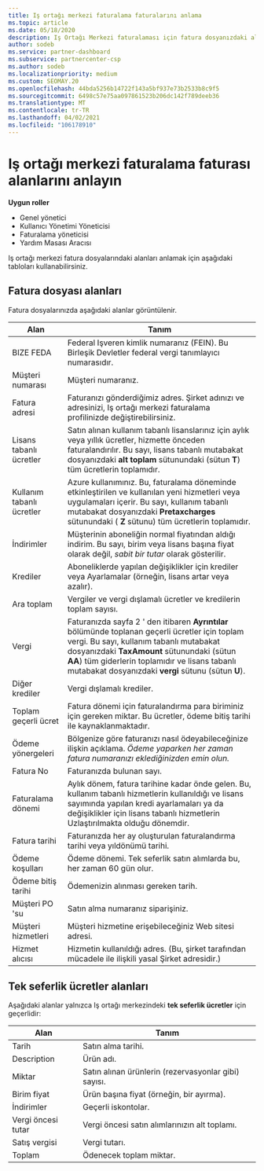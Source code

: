 ```yaml
---
title: Iş ortağı merkezi faturalama faturalarını anlama
ms.topic: article
ms.date: 05/18/2020
description: Iş Ortağı Merkezi faturalaması için fatura dosyanızdaki alanları anlayın. Dahil edilen alanlar ve tanımlar tüm fatura alanları ve tek seferlik ücret alanları için kullanılır.
author: sodeb
ms.service: partner-dashboard
ms.subservice: partnercenter-csp
ms.author: sodeb
ms.localizationpriority: medium
ms.custom: SEOMAY.20
ms.openlocfilehash: 44bda5256b14722f143a5bf937e73b2533b8c9f5
ms.sourcegitcommit: 6498c57e75aa097861523b206dc142f789deeb36
ms.translationtype: MT
ms.contentlocale: tr-TR
ms.lasthandoff: 04/02/2021
ms.locfileid: "106178910"
---
```

# <a name="understand-partner-center-billing-invoice-fields"></a>Iş ortağı merkezi faturalama faturası alanlarını anlayın

**Uygun roller**

- Genel yönetici
- Kullanıcı Yönetimi Yöneticisi
- Faturalama yöneticisi
- Yardım Masası Aracısı

Iş ortağı merkezi fatura dosyalarındaki alanları anlamak için aşağıdaki tabloları kullanabilirsiniz.

## <a name="invoice-file-fields"></a>Fatura dosyası alanları

Fatura dosyalarınızda aşağıdaki alanlar görüntülenir.

| Alan | Tanım |
| ----- | ---------- |
| BIZE FEDA | Federal Işveren kimlik numaranız (FEIN). Bu Birleşik Devletler federal vergi tanımlayıcı numarasıdır. |
| Müşteri numarası | Müşteri numaranız. |
| Fatura adresi | Faturanızı gönderdiğimiz adres. Şirket adınızı ve adresinizi, Iş ortağı merkezi faturalama profilinizde değiştirebilirsiniz. |
| Lisans tabanlı ücretler | Satın alınan kullanım tabanlı lisanslarınız için aylık veya yıllık ücretler, hizmette önceden faturalandırılır. Bu sayı, lisans tabanlı mutabakat dosyanızdaki **alt toplam** sütunundaki (sütun **T**) tüm ücretlerin toplamıdır. |
| Kullanım tabanlı ücretler | Azure kullanımınız. Bu, faturalama döneminde etkinleştirilen ve kullanılan yeni hizmetleri veya uygulamaları içerir. Bu sayı, kullanım tabanlı mutabakat dosyanızdaki **Pretaxcharges** sütunundaki ( **Z** sütunu) tüm ücretlerin toplamıdır. |
| İndirimler | Müşterinin aboneliğin normal fiyatından aldığı indirim. Bu sayı, birim veya lisans başına fiyat olarak değil, *sabit bir tutar* olarak gösterilir. |
| Krediler | Aboneliklerde yapılan değişiklikler için krediler veya Ayarlamalar (örneğin, lisans artar veya azalır). |
| Ara toplam | Vergiler ve vergi dışlamalı ücretler ve kredilerin toplam sayısı. |
| Vergi | Faturanızda sayfa 2 ' den itibaren **Ayrıntılar** bölümünde toplanan geçerli ücretler için toplam vergi. Bu sayı, kullanım tabanlı mutabakat dosyanızdaki **TaxAmount** sütunundaki (sütun **AA**) tüm giderlerin toplamıdır ve lisans tabanlı mutabakat dosyanızdaki **vergi** sütunu (sütun **U**). |
| Diğer krediler | Vergi dışlamalı krediler. |
| Toplam geçerli ücret | Fatura dönemi için faturalandırma para biriminiz için gereken miktar. Bu ücretler, ödeme bitiş tarihi ile kaynaklanmaktadır. |
| Ödeme yönergeleri | Bölgenize göre faturanızı nasıl ödeyabileceğinize ilişkin açıklama. *Ödeme yaparken her zaman fatura numaranızı eklediğinizden emin olun.* |
| Fatura No | Faturanızda bulunan sayı. |
| Faturalama dönemi | Aylık dönem, fatura tarihine kadar önde gelen. Bu, kullanım tabanlı hizmetlerin kullanıldığı ve lisans sayımında yapılan kredi ayarlamaları ya da değişiklikler için lisans tabanlı hizmetlerin Uzlaştırılmakta olduğu dönemdir. |
| Fatura tarihi | Faturanızda her ay oluşturulan faturalandırma tarihi veya yıldönümü tarihi. |
| Ödeme koşulları | Ödeme dönemi. Tek seferlik satın alımlarda bu, her zaman 60 gün olur. |
| Ödeme bitiş tarihi | Ödemenizin alınması gereken tarih. |
| Müşteri PO 'su | Satın alma numaranız siparişiniz. |
| Müşteri hizmetleri | Müşteri hizmetine erişebileceğiniz Web sitesi adresi. |
| Hizmet alıcısı | Hizmetin kullanıldığı adres. (Bu, şirket tarafından mücadele ile ilişkili yasal Şirket adresidir.) |

## <a name="one-time-charges-fields"></a>Tek seferlik ücretler alanları

Aşağıdaki alanlar yalnızca Iş ortağı merkezindeki **tek seferlik ücretler** için geçerlidir:

| Alan | Tanım |
| ----- | ---------- |
| Tarih | Satın alma tarihi. |
| Description | Ürün adı. |
| Miktar | Satın alınan ürünlerin (rezervasyonlar gibi) sayısı. |
| Birim fiyat | Ürün başına fiyat (örneğin, bir ayırma). |
| İndirimler | Geçerli iskontolar. |
| Vergi öncesi tutar | Vergi öncesi satın alımlarınızın alt toplamı. |
| Satış vergisi | Vergi tutarı. |
| Toplam | Ödenecek toplam miktar. |
